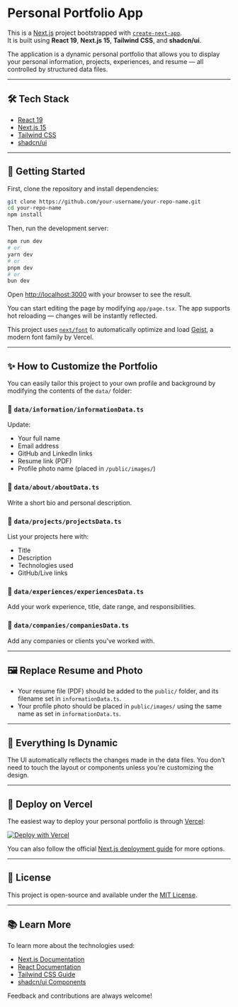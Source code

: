 
# Personal Portfolio App

This is a [Next.js](https://nextjs.org) project bootstrapped with [`create-next-app`](https://nextjs.org/docs/app/api-reference/cli/create-next-app).  
It is built using **React 19**, **Next.js 15**, **Tailwind CSS**, and **shadcn/ui**.

The application is a dynamic personal portfolio that allows you to display your personal information, projects, experiences, and resume — all controlled by structured data files.

---

## 🛠️ Tech Stack

- [React 19](https://react.dev)
- [Next.js 15](https://nextjs.org)
- [Tailwind CSS](https://tailwindcss.com)
- [shadcn/ui](https://ui.shadcn.com)

---

## 🚀 Getting Started

First, clone the repository and install dependencies:

```bash
git clone https://github.com/your-username/your-repo-name.git
cd your-repo-name
npm install
```

Then, run the development server:

```bash
npm run dev
# or
yarn dev
# or
pnpm dev
# or
bun dev
```

Open [http://localhost:3000](http://localhost:3000) with your browser to see the result.

You can start editing the page by modifying `app/page.tsx`. The app supports hot reloading — changes will be instantly reflected.

This project uses [`next/font`](https://nextjs.org/docs/app/building-your-application/optimizing/fonts) to automatically optimize and load [Geist](https://vercel.com/font), a modern font family by Vercel.

---

## ✨ How to Customize the Portfolio

You can easily tailor this project to your own profile and background by modifying the contents of the `data/` folder:

### 📁 `data/information/informationData.ts`
Update:
- Your full name
- Email address
- GitHub and LinkedIn links
- Resume link (PDF)
- Profile photo name (placed in `/public/images/`)

### 📁 `data/about/aboutData.ts`
Write a short bio and personal description.

### 📁 `data/projects/projectsData.ts`
List your projects here with:
- Title
- Description
- Technologies used
- GitHub/Live links

### 📁 `data/experiences/experiencesData.ts`
Add your work experience, title, date range, and responsibilities.

### 📁 `data/companies/companiesData.ts`
Add any companies or clients you've worked with.

---

## 🖼️ Replace Resume and Photo

- Your resume file (PDF) should be added to the `public/` folder, and its filename set in `informationData.ts`.
- Your profile photo should be placed in `public/images/` using the same name as set in `informationData.ts`.

---

## 🔄 Everything Is Dynamic

The UI automatically reflects the changes made in the data files. You don't need to touch the layout or components unless you're customizing the design.

---

## 🚀 Deploy on Vercel

The easiest way to deploy your personal portfolio is through [Vercel](https://vercel.com):

[![Deploy with Vercel](https://vercel.com/button)](https://vercel.com/new)

You can also follow the official [Next.js deployment guide](https://nextjs.org/docs/app/building-your-application/deploying) for more options.

---

## 📄 License

This project is open-source and available under the [MIT License](LICENSE).

---

## 📚 Learn More

To learn more about the technologies used:

- [Next.js Documentation](https://nextjs.org/docs)
- [React Documentation](https://react.dev)
- [Tailwind CSS Guide](https://tailwindcss.com/docs)
- [shadcn/ui Components](https://ui.shadcn.com/docs)

Feedback and contributions are always welcome!
